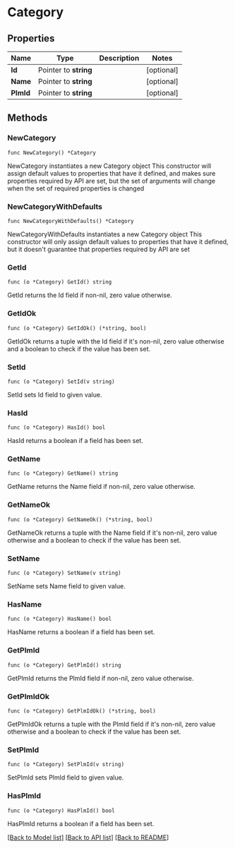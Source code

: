 # Category

## Properties

Name | Type | Description | Notes
------------ | ------------- | ------------- | -------------
**Id** | Pointer to **string** |  | [optional] 
**Name** | Pointer to **string** |  | [optional] 
**PlmId** | Pointer to **string** |  | [optional] 

## Methods

### NewCategory

`func NewCategory() *Category`

NewCategory instantiates a new Category object
This constructor will assign default values to properties that have it defined,
and makes sure properties required by API are set, but the set of arguments
will change when the set of required properties is changed

### NewCategoryWithDefaults

`func NewCategoryWithDefaults() *Category`

NewCategoryWithDefaults instantiates a new Category object
This constructor will only assign default values to properties that have it defined,
but it doesn't guarantee that properties required by API are set

### GetId

`func (o *Category) GetId() string`

GetId returns the Id field if non-nil, zero value otherwise.

### GetIdOk

`func (o *Category) GetIdOk() (*string, bool)`

GetIdOk returns a tuple with the Id field if it's non-nil, zero value otherwise
and a boolean to check if the value has been set.

### SetId

`func (o *Category) SetId(v string)`

SetId sets Id field to given value.

### HasId

`func (o *Category) HasId() bool`

HasId returns a boolean if a field has been set.

### GetName

`func (o *Category) GetName() string`

GetName returns the Name field if non-nil, zero value otherwise.

### GetNameOk

`func (o *Category) GetNameOk() (*string, bool)`

GetNameOk returns a tuple with the Name field if it's non-nil, zero value otherwise
and a boolean to check if the value has been set.

### SetName

`func (o *Category) SetName(v string)`

SetName sets Name field to given value.

### HasName

`func (o *Category) HasName() bool`

HasName returns a boolean if a field has been set.

### GetPlmId

`func (o *Category) GetPlmId() string`

GetPlmId returns the PlmId field if non-nil, zero value otherwise.

### GetPlmIdOk

`func (o *Category) GetPlmIdOk() (*string, bool)`

GetPlmIdOk returns a tuple with the PlmId field if it's non-nil, zero value otherwise
and a boolean to check if the value has been set.

### SetPlmId

`func (o *Category) SetPlmId(v string)`

SetPlmId sets PlmId field to given value.

### HasPlmId

`func (o *Category) HasPlmId() bool`

HasPlmId returns a boolean if a field has been set.


[[Back to Model list]](../README.md#documentation-for-models) [[Back to API list]](../README.md#documentation-for-api-endpoints) [[Back to README]](../README.md)


